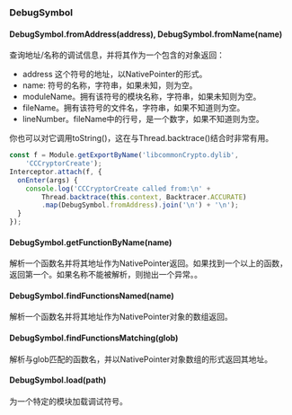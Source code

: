 ### DebugSymbol

#### DebugSymbol.fromAddress(address), DebugSymbol.fromName(name)

查询地址/名称的调试信息，并将其作为一个包含的对象返回：

- address 这个符号的地址，以NativePointer的形式。
- name: 符号的名称，字符串，如果未知，则为空。
- moduleName。拥有该符号的模块名称，字符串，如果未知则为空。
- fileName。拥有该符号的文件名，字符串，如果不知道则为空。
- lineNumber。fileName中的行号，是一个数字，如果不知道则为空。

你也可以对它调用toString()，这在与Thread.backtrace()结合时非常有用。

```js
const f = Module.getExportByName('libcommonCrypto.dylib',
    'CCCryptorCreate');
Interceptor.attach(f, {
  onEnter(args) {
    console.log('CCCryptorCreate called from:\n' +
        Thread.backtrace(this.context, Backtracer.ACCURATE)
        .map(DebugSymbol.fromAddress).join('\n') + '\n');
  }
});
```

#### DebugSymbol.getFunctionByName(name)

解析一个函数名并将其地址作为NativePointer返回。如果找到一个以上的函数，返回第一个。如果名称不能被解析，则抛出一个异常。。

#### DebugSymbol.findFunctionsNamed(name)

解析一个函数名并将其地址作为NativePointer对象的数组返回。

#### DebugSymbol.findFunctionsMatching(glob)

解析与glob匹配的函数名，并以NativePointer对象数组的形式返回其地址。

#### DebugSymbol.load(path)

为一个特定的模块加载调试符号。

